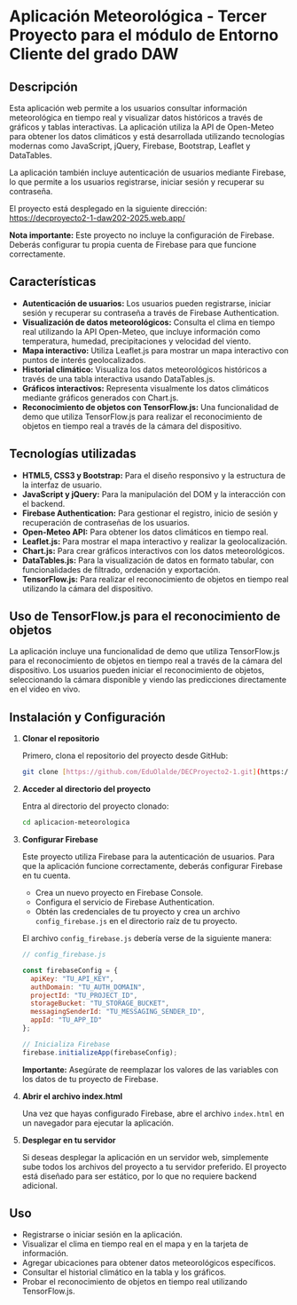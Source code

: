 # Aplicación Meteorológica - Tercer Proyecto para el módulo de Entorno Cliente del grado DAW

## Descripción

Esta aplicación web permite a los usuarios consultar información meteorológica en tiempo real y visualizar datos históricos a través de gráficos y tablas interactivas. La aplicación utiliza la API de Open-Meteo para obtener los datos climáticos y está desarrollada utilizando tecnologías modernas como JavaScript, jQuery, Firebase, Bootstrap, Leaflet y DataTables.

La aplicación también incluye autenticación de usuarios mediante Firebase, lo que permite a los usuarios registrarse, iniciar sesión y recuperar su contraseña.

El proyecto está desplegado en la siguiente dirección: https://decproyecto2-1-daw202-2025.web.app/

**Nota importante:** Este proyecto no incluye la configuración de Firebase. Deberás configurar tu propia cuenta de Firebase para que funcione correctamente.

## Características

*   **Autenticación de usuarios:** Los usuarios pueden registrarse, iniciar sesión y recuperar su contraseña a través de Firebase Authentication.
*   **Visualización de datos meteorológicos:** Consulta el clima en tiempo real utilizando la API Open-Meteo, que incluye información como temperatura, humedad, precipitaciones y velocidad del viento.
*   **Mapa interactivo:** Utiliza Leaflet.js para mostrar un mapa interactivo con puntos de interés geolocalizados.
*   **Historial climático:** Visualiza los datos meteorológicos históricos a través de una tabla interactiva usando DataTables.js.
*   **Gráficos interactivos:** Representa visualmente los datos climáticos mediante gráficos generados con Chart.js.
*   **Reconocimiento de objetos con TensorFlow.js:** Una funcionalidad de demo que utiliza TensorFlow.js para realizar el reconocimiento de objetos en tiempo real a través de la cámara del dispositivo.

## Tecnologías utilizadas

*   **HTML5, CSS3 y Bootstrap:** Para el diseño responsivo y la estructura de la interfaz de usuario.
*   **JavaScript y jQuery:** Para la manipulación del DOM y la interacción con el backend.
*   **Firebase Authentication:** Para gestionar el registro, inicio de sesión y recuperación de contraseñas de los usuarios.
*   **Open-Meteo API:** Para obtener los datos climáticos en tiempo real.
*   **Leaflet.js:** Para mostrar el mapa interactivo y realizar la geolocalización.
*   **Chart.js:** Para crear gráficos interactivos con los datos meteorológicos.
*   **DataTables.js:** Para la visualización de datos en formato tabular, con funcionalidades de filtrado, ordenación y exportación.
*   **TensorFlow.js:** Para realizar el reconocimiento de objetos en tiempo real utilizando la cámara del dispositivo.

## Uso de TensorFlow.js para el reconocimiento de objetos

La aplicación incluye una funcionalidad de demo que utiliza TensorFlow.js para el reconocimiento de objetos en tiempo real a través de la cámara del dispositivo. Los usuarios pueden iniciar el reconocimiento de objetos, seleccionando la cámara disponible y viendo las predicciones directamente en el video en vivo.

## Instalación y Configuración

1.  **Clonar el repositorio**

    Primero, clona el repositorio del proyecto desde GitHub:

    ```bash
    git clone [https://github.com/EduOlalde/DECProyecto2-1.git](https://github.com/EduOlalde/DECProyecto2-1.git)
    ```

2.  **Acceder al directorio del proyecto**

    Entra al directorio del proyecto clonado:

    ```bash
    cd aplicacion-meteorologica
    ```

3.  **Configurar Firebase**

    Este proyecto utiliza Firebase para la autenticación de usuarios. Para que la aplicación funcione correctamente, deberás configurar Firebase en tu cuenta.

    *   Crea un nuevo proyecto en Firebase Console.
    *   Configura el servicio de Firebase Authentication.
    *   Obtén las credenciales de tu proyecto y crea un archivo `config_firebase.js` en el directorio raíz de tu proyecto.

    El archivo `config_firebase.js` debería verse de la siguiente manera:

    ```javascript
    // config_firebase.js

    const firebaseConfig = {
      apiKey: "TU_API_KEY",
      authDomain: "TU_AUTH_DOMAIN",
      projectId: "TU_PROJECT_ID",
      storageBucket: "TU_STORAGE_BUCKET",
      messagingSenderId: "TU_MESSAGING_SENDER_ID",
      appId: "TU_APP_ID"
    };

    // Inicializa Firebase
    firebase.initializeApp(firebaseConfig);
    ```

    **Importante:** Asegúrate de reemplazar los valores de las variables con los datos de tu proyecto de Firebase.

4.  **Abrir el archivo index.html**

    Una vez que hayas configurado Firebase, abre el archivo `index.html` en un navegador para ejecutar la aplicación.


5.  **Desplegar en tu servidor**

    Si deseas desplegar la aplicación en un servidor web, simplemente sube todos los archivos del proyecto a tu servidor preferido. El proyecto está diseñado para ser estático, por lo que no requiere backend adicional.

## Uso

*   Registrarse o iniciar sesión en la aplicación.
*   Visualizar el clima en tiempo real en el mapa y en la tarjeta de información.
*   Agregar ubicaciones para obtener datos meteorológicos específicos.
*   Consultar el historial climático en la tabla y los gráficos.
*   Probar el reconocimiento de objetos en tiempo real utilizando TensorFlow.js.